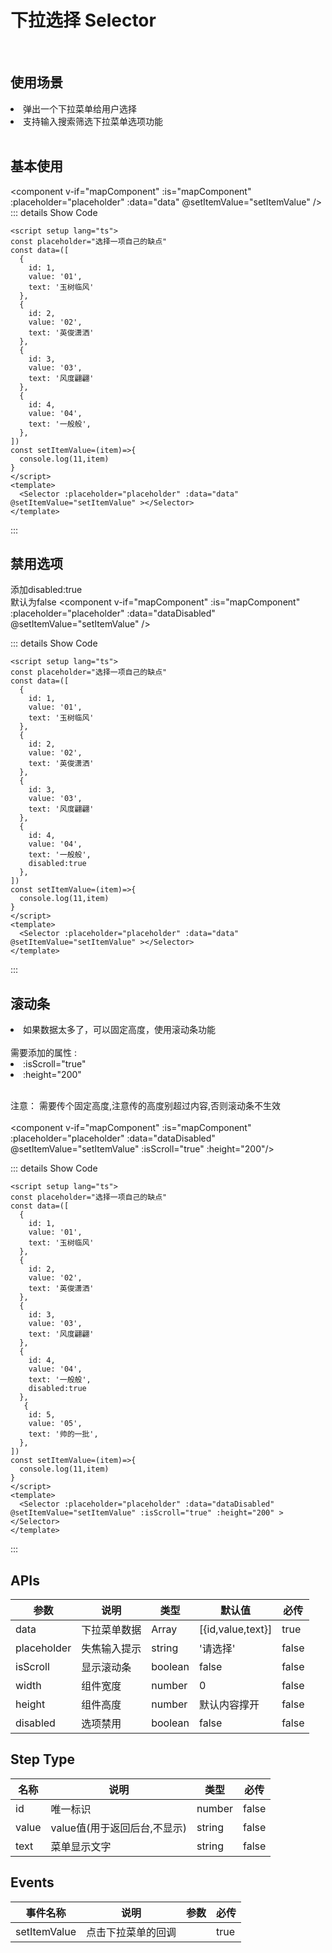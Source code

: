 
<script setup lang="ts">
import { ref} from 'vue'
import { shallowRef, onMounted } from 'vue'    
const mapComponent = shallowRef(null)
onMounted(()=>{
    // import('./sunComponent.vue').then(module => {
    //   mapComponent.value = module.default
    // })
     import('../../../packages/selector/index.vue').then(module => {
      mapComponent.value = module.default
    })
    
})
const placeholder="选择一项自己的缺点"

const data=([
  {
    id: 1,
    value: '01',
    text: '玉树临风'
  },
  {
    id: 2,
    value: '02',
    text: '英俊潇洒'
  },
  {
    id: 3,
    value: '03',
    text: '风度翩翩'
  },
  {
    id: 4,
    value: '04',
    text: '一般般',
  },
  
])

const dataDisabled=([
  {
    id: 1,
    value: '01',
    text: '玉树临风'
  },
  {
    id: 2,
    value: '02',
    text: '英俊潇洒'
  },
  {
    id: 3,
    value: '03',
    text: '风度翩翩'
  },
  {
    id: 4,
    value: '04',
    text: '一般般',
    disabled:true
  },
   {
    id: 5,
    value: '05',
    text: '帅的一批',
   
  },
])
const setItemValue=(item)=>{
  console.log(11,item)
}

</script>

# 下拉选择 Selector
<br>

## 使用场景
<li>弹出一个下拉菜单给用户选择</li>
<li>支持输入搜索筛选下拉菜单选项功能</li>
<br>

## 基本使用
<component v-if="mapComponent" :is="mapComponent" :placeholder="placeholder" :data="data" @setItemValue="setItemValue" />
::: details Show Code

```vue
<script setup lang="ts">
const placeholder="选择一项自己的缺点"
const data=([
  {
    id: 1,
    value: '01',
    text: '玉树临风'
  },
  {
    id: 2,
    value: '02',
    text: '英俊潇洒'
  },
  {
    id: 3,
    value: '03',
    text: '风度翩翩'
  },
  {
    id: 4,
    value: '04',
    text: '一般般',
  },
])
const setItemValue=(item)=>{
  console.log(11,item)
}
</script>
<template>
  <Selector :placeholder="placeholder" :data="data" @setItemValue="setItemValue" ></Selector>
</template>
```

:::

## 禁用选项
添加disabled:true<br>
默认为false
<component v-if="mapComponent" :is="mapComponent" :placeholder="placeholder" :data="dataDisabled" @setItemValue="setItemValue" />
 
::: details Show Code

```vue
<script setup lang="ts">
const placeholder="选择一项自己的缺点"
const data=([
  {
    id: 1,
    value: '01',
    text: '玉树临风'
  },
  {
    id: 2,
    value: '02',
    text: '英俊潇洒'
  },
  {
    id: 3,
    value: '03',
    text: '风度翩翩'
  },
  {
    id: 4,
    value: '04',
    text: '一般般',
    disabled:true
  },
])
const setItemValue=(item)=>{
  console.log(11,item)
}
</script>
<template>
  <Selector :placeholder="placeholder" :data="data" @setItemValue="setItemValue" ></Selector>
</template>
```

:::

## 滚动条
<li>如果数据太多了，可以固定高度，使用滚动条功能</li><br>
需要添加的属性 : <br>
<li>:isScroll="true"</li>
<li>:height="200"  </li>
<br>

注意： 需要传个固定高度,注意传的高度别超过内容,否则滚动条不生效<br><br>
<component v-if="mapComponent" :is="mapComponent" :placeholder="placeholder" :data="dataDisabled" @setItemValue="setItemValue"  :isScroll="true" :height="200"/>

 
::: details Show Code

```vue
<script setup lang="ts">
const placeholder="选择一项自己的缺点"
const data=([
  {
    id: 1,
    value: '01',
    text: '玉树临风'
  },
  {
    id: 2,
    value: '02',
    text: '英俊潇洒'
  },
  {
    id: 3,
    value: '03',
    text: '风度翩翩'
  },
  {
    id: 4,
    value: '04',
    text: '一般般',
    disabled:true
  },
   {
    id: 5,
    value: '05',
    text: '帅的一批',
  },
])
const setItemValue=(item)=>{
  console.log(11,item)
}
</script>
<template>
  <Selector :placeholder="placeholder" :data="dataDisabled" @setItemValue="setItemValue" :isScroll="true" :height="200" ></Selector>
</template>
```

:::

## APIs

参数 | 说明 | 类型 | 默认值 | 必传
-- | -- | -- | -- | --
data | 下拉菜单数据 | Array | [{id,value,text}] | true
placeholder | 失焦输入提示 | string | '请选择' | false
isScroll | 显示滚动条 | boolean | false| false
width |组件宽度 | number | 0 | false
height | 组件高度 | number | 默认内容撑开 | false
disabled | 选项禁用 | boolean | false | false

## Step Type
名称 | 说明 | 类型 | 必传
-- | -- | -- | --
id | 唯一标识 | number | false
value | value值(用于返回后台,不显示) | string | false
text | 菜单显示文字 | string | false

## Events
事件名称 | 说明 | 参数 | 必传
-- | -- | -- |--
setItemValue | 点击下拉菜单的回调 |  | true


